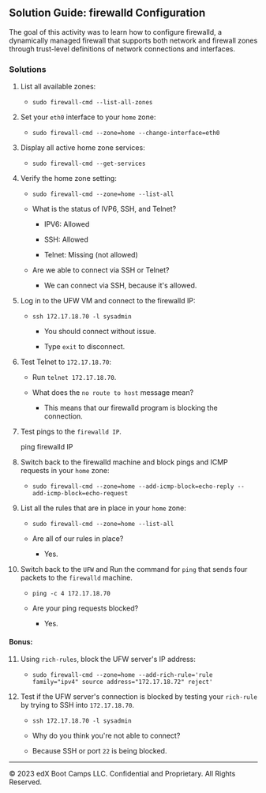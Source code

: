 ## Solution Guide: firewalld Configuration

The goal of this activity was to learn how to configure firewalld, a dynamically managed firewall that supports both network and firewall zones through trust-level definitions of network connections and interfaces.

### Solutions

1. List all available zones:

    - `sudo firewall-cmd --list-all-zones`

2. Set your `eth0` interface to your `home` zone:

    - `sudo firewall-cmd --zone=home --change-interface=eth0`

3. Display all active home zone services: 

   - `sudo firewall-cmd --get-services`
    
4. Verify the home zone setting:

    - `sudo firewall-cmd --zone=home --list-all`
        
    - What is the status of IVP6, SSH, and Telnet?  

        - IPV6: Allowed

        - SSH: Allowed

        - Telnet: Missing (not allowed)
    
    - Are we able to connect via SSH or Telnet?

        - We can connect via SSH, because it's allowed.

5. Log in to the UFW VM and connect to the firewalld IP:

     - `ssh 172.17.18.70 -l sysadmin`

        - You should connect without issue.

        - Type `exit` to disconnect.

6. Test Telnet to `172.17.18.70`:

    - Run `telnet 172.17.18.70`.

    - What does the `no route to host` message mean?
        
        - This means that our firewalld program is blocking the connection.
 
7. Test pings to the `firewalld IP`.  

   ping firewalld IP

8. Switch back to the firewalld machine and block pings and ICMP requests in your `home` zone:

    - `sudo firewall-cmd --zone=home --add-icmp-block=echo-reply --add-icmp-block=echo-request`

9. List all the rules that are in place in your `home` zone:

    - `sudo firewall-cmd --zone=home --list-all`

    - Are all of our rules in place?
         
         - Yes.

10. Switch back to the `UFW` and Run the command for `ping` that sends four packets to the `firewalld` machine.

    - `ping -c 4 172.17.18.70`

    - Are your ping requests blocked?

        - Yes.

#### Bonus:

11. Using `rich-rules`, block the UFW server's IP address:

    - `sudo firewall-cmd --zone=home --add-rich-rule='rule family="ipv4" source address="172.17.18.72" reject'`

12. Test if the UFW server's connection is blocked by testing your `rich-rule` by trying to SSH into `172.17.18.70`.

    - `ssh 172.17.18.70 -l sysadmin`
    
    - Why do you think you're not able to connect?

     - Because SSH or port `22` is being blocked.

---

© 2023 edX Boot Camps LLC. Confidential and Proprietary. All Rights Reserved.
